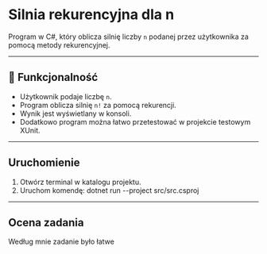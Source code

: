 # Silnia rekurencyjna dla n

Program w C#, który oblicza silnię liczby `n` podanej przez użytkownika za pomocą metody rekurencyjnej.

---

## 🔧 Funkcjonalność

- Użytkownik podaje liczbę `n`.
- Program oblicza silnię `n!` za pomocą rekurencji.
- Wynik jest wyświetlany w konsoli.
- Dodatkowo program można łatwo przetestować w projekcie testowym XUnit.

---

## Uruchomienie

1. Otwórz terminal w katalogu projektu.
2. Uruchom komendę:
   dotnet run --project src/src.csproj

---

## Ocena zadania

Według mnie zadanie było łatwe
